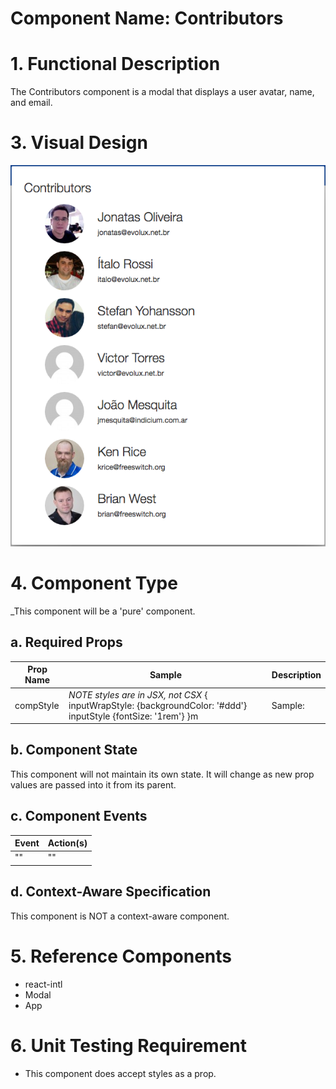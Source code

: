 # Component Name:  Contributors   #
# 1. Functional Description #

The Contributors component is a modal that displays a user avatar, name, and email.

# 3. Visual Design #  

![A breakdown of how this component looks](./img/contributors.png)

# 4. Component Type #

_This component will be a 'pure' component.

## a. Required Props ##

| Prop Name | Sample | Description |
| ------------ | ------------- | ------------- |
| compStyle |  _NOTE styles are in JSX, not CSX_ { inputWrapStyle: {backgroundColor: '#ddd'} inputStyle {fontSize: '1rem'} }m | Sample: |

## b. Component State ##

This component will not maintain its own state.  It will change as new prop values are passed into it from its parent.

## c. Component Events ##

Event | Action(s)
------------ | -------------
"" | ""

## d. Context-Aware Specification ##

This component is NOT a context-aware component.

# 5. Reference Components #

- react-intl
- Modal
- App

# 6. Unit Testing Requirement #

- This component does accept styles as a prop.
